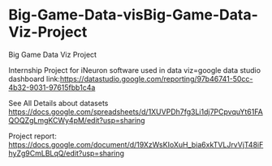 # Big-Game-Data-visBig-Game-Data-Viz-Project
Big Game Data Viz Project 

Internship Project for iNeuron 
software used in data viz=google data studio
dashboard link:https://datastudio.google.com/reporting/97b46741-50cc-4b32-9031-97615fbb1c4a

See All Details about datasets
https://docs.google.com/spreadsheets/d/1XUVPDh7fg3Li1dj7PCpvquYt61FAQOQZgLmgKCWy4pM/edit?usp=sharing


Project report:
https://docs.google.com/document/d/19XzWsKIoXuH_bia6xkTVLJrvVjT48iFhyZg9CmLBLqQ/edit?usp=sharing
